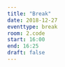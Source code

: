 ```yaml
---
title: "Break"
date: 2018-12-27
eventtype: break
room: 2.code
start: 16:00
end: 16:25
draft: false
---
```

